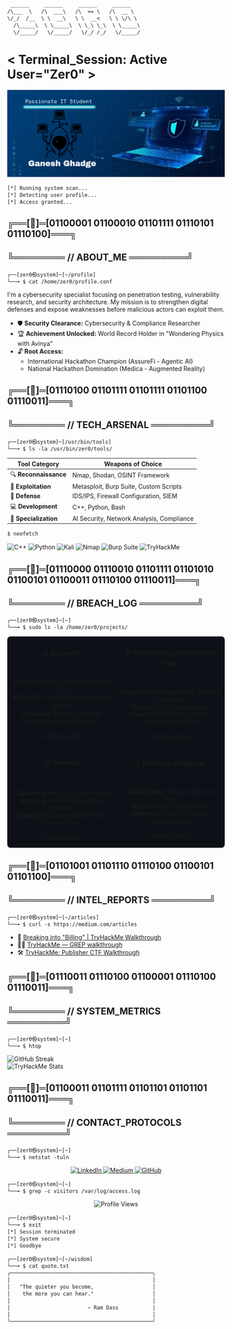 ```
 ______     ______     ______     ______
/\___  \   /\  ___\   /\  == \   /\  __ \
\/_/  /__  \ \  __\   \ \  __<   \ \ \/\ \
  /\_____\  \ \_____\  \ \_\ \_\  \ \_____\
  \/_____/   \/_____/   \/_/ /_/   \/_____/

```

# < Terminal_Session: Active User="Zer0" >

![Console Output](Zer0.png)

```
[*] Running system scan...
[*] Detecting user profile...
[*] Access granted...
```

## ╔══[💠]═[01100001 01100010 01101111 01110101 01110100]═══╗

## ╚════════ // ABOUT_ME ═════════╝

```shell
┌──[zer0㉿system]─[~/profile]
└──╼ $ cat /home/zer0/profile.conf
```

I'm a cybersecurity specialist focusing on penetration testing, vulnerability research, and security architecture. My mission is to strengthen digital defenses and expose weaknesses before malicious actors can exploit them.

- 🛡️ **Security Clearance:** Cybersecurity & Compliance Researcher
- 🏆 **Achievement Unlocked:** World Record Holder in "Wondering Physics with Avinya"
- 🔓 **Root Access:**
  - International Hackathon Champion (AssureFi - Agentic AI)
  - National Hackathon Domination (Medica - Augmented Reality)

## ╔══[💠]═[01110100 01101111 01101111 01101100 01110011]═══╗

## ╚════════ // TECH_ARSENAL ═════════╝

```shell
┌──[zer0㉿system]─[/usr/bin/tools]
└──╼ $ ls -la /usr/bin/zer0/tools/
```

| Tool Category         | Weapons of Choice                         |
| --------------------- | ----------------------------------------- |
| 🔍 **Reconnaissance** | Nmap, Shodan, OSINT Framework             |
| 🧪 **Exploitation**   | Metasploit, Burp Suite, Custom Scripts    |
| 🔐 **Defense**        | IDS/IPS, Firewall Configuration, SIEM     |
| 💻 **Development**    | C++, Python, Bash                         |
| 🧠 **Specialization** | AI Security, Network Analysis, Compliance |

```bash
$ neofetch
```

![C++](https://img.shields.io/badge/C%2B%2B-00599C?style=for-the-badge&logo=c%2B%2B&logoColor=white)
![Python](https://img.shields.io/badge/Python-3776AB?style=for-the-badge&logo=python&logoColor=white)
![Kali](https://img.shields.io/badge/Kali_Linux-557C94?style=for-the-badge&logo=kali-linux&logoColor=white)
![Nmap](https://img.shields.io/badge/Nmap-009639?style=for-the-badge&logo=nmap&logoColor=white)
![Burp Suite](https://img.shields.io/badge/Burp_Suite-FF7139?style=for-the-badge&logo=burp-suite&logoColor=white)
![TryHackMe](https://img.shields.io/badge/TryHackMe-212C42?style=for-the-badge&logo=tryhackme&logoColor=white)

## ╔══[💠]═[01110000 01110010 01101111 01101010 01100101 01100011 01110100 01110011]═══╗

## ╚════════ // BREACH_LOG ═════════╝

```shell
┌──[zer0㉿system]─[~]
└──╼ $ sudo ls -la /home/zer0/projects/
```

<table style="background-color: #0d1117; border-radius: 8px;">
    <tr>
        <td width="50%">
            <h3 align="center">⚔️ AssureFi</h3>
            <div align="center">
                <br>
                <p>
                    <b>Classification:</b> Agentic AI Security Tool<br>
                    <b>Status:</b> 🏆 International Hackathon Winner<br>
                    <b>Objective:</b> Advanced threat detection using AI agents
                </p>
                <p>
                    <a href="https://github.com/StoicGang/Assurefi"><code>[Source_Code]</code></a>
                </p>
            </div>
        </td>
        <td width="50%">
            <h3 align="center">🔒 Compliance Automation Tool</h3>
            <div align="center">
                <br>
                <p>
                    <b>Classification:</b> Regulatory Auditing Framework<br>
                    <b>Status:</b> Active Development<br>
                    <b>Objective:</b> Automate security compliance checks
                </p>
                <p>
                    <a href="https://github.com/StoicGang/Compliance-Automation-Tool"><code>[Source_Code]</code></a>
                </p>
            </div>
        </td>
    </tr>
    <tr>
        <td width="50%">
            <h3 align="center">🩺 Medica</h3>
            <div align="center">
                <br>
                <p>
                    <b>Classification:</b> AR for Healthcare<br>
                    <b>Status:</b> 🏅 National Hackathon Winner<br>
                    <b>Objective:</b> Secure medical data visualization
                </p>
                <p>
                    <a href="https://github.com/StoicGang/Med-AR-Project"><code>[Source_Code]</code></a>
                </p>
            </div>
        </td>
        <td width="50%">
            <h3 align="center">📡 Network Analyser</h3>
            <div align="center">
                <br>
                <p>
                    <b>Classification:</b> Threat Detection Tool<br>
                    <b>Status:</b> Active Deployment<br>
                    <b>Objective:</b> Identify network vulnerabilities
                </p>
                <p>
                    <a href="#"><code>[Source_Code]</code></a>
                </p>
            </div>
        </td>
    </tr>
</table>

## ╔══[💠]═[01101001 01101110 01110100 01100101 01101100]═══╗

## ╚════════ // INTEL_REPORTS ═════════╝

```shell
┌──[zer0㉿system]─[~/articles]
└──╼ $ curl -s https://medium.com/articles
```

- 🔐 [Breaking into "Billing" | TryHackMe Walkthrough](https://medium.com/@stoicgaster0.07/breaking-into-billing-tryhackme-walkthrough-613ac30c84fb)
- 🕵️‍♂️ [TryHackMe — GREP walkthrough](https://medium.com/@stoicgaster0.07/tryhackme-grep-walkthrough-79335d36154e)
- 🛠️ [TryHackMe: Publisher CTF Walkthrough](https://medium.com/@stoicgaster0.07/tryhackme-publisher-ctf-walkthrough-e92a70337200)

## ╔══[💠]═[01110011 01110100 01100001 01110100 01110011]═══╗

## ╚════════ // SYSTEM_METRICS ═════════╝

```shell
┌──[zer0㉿system]─[~]
└──╼ $ htop
```

<div align="left">
    <img src="https://github-readme-streak-stats.herokuapp.com/?user=StoicGang&theme=chartreuse-dark&hide_border=true" alt="GitHub Streak" />
</div>

<div align="left">
    <img src="https://tryhackme-badges.s3.amazonaws.com/1Zer0.png" alt="TryHackMe Stats" />
</div>

## ╔══[💠]═[01100011 01101111 01101101 01101101 01110011]═══╗

## ╚════════ // CONTACT_PROTOCOLS ═════════╝

```shell
┌──[zer0㉿system]─[~]
└──╼ $ netstat -tuln
```

<div align="center">
    <a href="https://linkedin.com/in/ganesh-ghadge-9b103a258">
        <img src="https://img.shields.io/badge/LinkedIn-0A66C2?style=for-the-badge&logo=linkedin&logoColor=white" alt="LinkedIn" />
    </a>
    <a href="https://medium.com/@stoicgaster0.07">
        <img src="https://img.shields.io/badge/Medium-12100E?style=for-the-badge&logo=medium&logoColor=white" alt="Medium" />
    </a>
    <a href="https://github.com/StoicGang">
        <img src="https://img.shields.io/badge/GitHub-181717?style=for-the-badge&logo=github&logoColor=white" alt="GitHub" />
    </a>
</div>

```shell
┌──[zer0㉿system]─[~]
└──╼ $ grep -c visitors /var/log/access.log
```

<div align="center">
    <img src="https://komarev.com/ghpvc/?username=StoicGang&label=System+Accesses&color=brightgreen&style=for-the-badge" alt="Profile Views" />
</div>

```shell
┌──[zer0㉿system]─[~]
└──╼ $ exit
[*] Session terminated
[*] System secure
[*] Goodbye
```

```shell
┌──[zer0㉿system]─[~/wisdom]
└──╼ $ cat quote.txt
╭──────────────────────────────────────────────╮
│                                              │
│   "The quieter you become,                   │
│    the more you can hear."                   │
│                                              │
│                         ~ Ram Dass           │
│                                              │
╰──────────────────────────────────────────────╯
```

